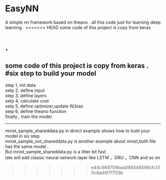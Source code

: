 # EasyNN
A simple nn framework based on theano .
all this code just for learning deep learning .
<<<<<<< HEAD
some code of this project is copy from keras


.
=======
some code of this project is copy from keras .
#six step to build your model
-----------------------------------------------------------------------------------------------------------------------------------------
step 1, init data <br/>
setp 2, define input<br/>
step 3, define layers<br/>
setp 4, calculate cost<br/>
setp 5, define optimizer,update W,bias<br/>
step 6, define theano function<br/>
finally , train the model<br/>

------------------------------------------------------------------------------------------------------------------------------------------
mnist_sample_shareddata.py in direct example shows how to buld your model in six step<br/>
mnist_sample_not_shareddata.py is another example about mnist,both file has the same model . <br/>
But mnist_sample_shareddata.py is a litter bit fast . <br/>
late will add classic neural network layer like LSTM ，GRU ，CNN and so on
>>>>>>> e44c988759baa098448598cfc130c8ad4f7f703b
